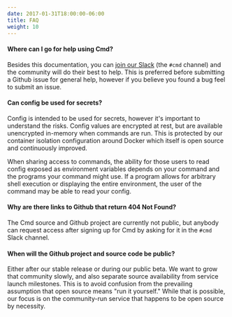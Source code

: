 ```yaml
---
date: 2017-01-31T18:00:00-06:00
title: FAQ
weight: 10
---
```


#### Where can I go for help using Cmd?

Besides this documentation, you can [join our Slack](/community/) (the `#cmd`
channel) and the community will do their best to help. This is preferred before
submitting a Github issue for general help, however if you believe you found a
bug feel to submit an issue.

#### Can config be used for secrets?

Config is intended to be used for secrets, however it's important to understand
the risks. Config values are encrypted at rest, but are available unencrypted
in-memory when commands are run. This is protected by our container isolation
configuration around Docker which itself is open source and continuously
improved.

When sharing access to commands, the ability for those users to read config
exposed as environment variables depends on your command and the programs your
command might use. If a program allows for arbitrary shell execution or displaying
the entire environment, the user of the command may be able to read your config.

#### Why are there links to Github that return 404 Not Found?

The Cmd source and Github project are currently not public, but anybody can request
access after signing up for Cmd by asking for it in the `#cmd` Slack channel.

#### When will the Github project and source code be public?

Either after our stable release or during our public beta. We want to grow that
community slowly, and also separate source availability from service launch
milestones. This is to avoid confusion from the prevailing assumption that 
open source means "run it yourself." While that is possible, our focus is on the
community-run service that happens to be open source by necessity. 
